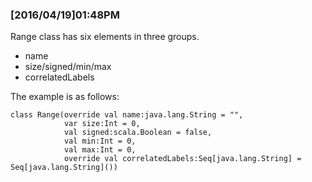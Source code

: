 ### [2016/04/19]01:48PM

Range class has six elements in three groups.

* name
* size/signed/min/max
* correlatedLabels

The example is as follows:

    class Range(override val name:java.lang.String = "",
                var size:Int = 0,
                val signed:scala.Boolean = false,
                val min:Int = 0,
                val max:Int = 0,
                override val correlatedLabels:Seq[java.lang.String] = Seq[java.lang.String]())